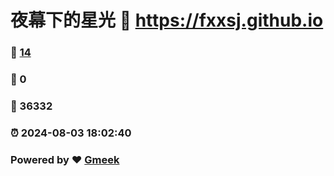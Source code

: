 # 夜幕下的星光 :link: https://fxxsj.github.io 
### :page_facing_up: [14](https://fxxsj.github.io/tag.html) 
### :speech_balloon: 0 
### :hibiscus: 36332 
### :alarm_clock: 2024-08-03 18:02:40 
### Powered by :heart: [Gmeek](https://github.com/Meekdai/Gmeek)
